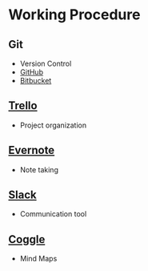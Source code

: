 # Working Procedure #

## Git ##
* Version Control
* [GitHub](https://github.com)
* [Bitbucket](https://bitbucket.org)

## [Trello](https://trello.com) ##
* Project organization

## [Evernote](https://evernote.com) ##
* Note taking

## [Slack](https://slack.com) ##
* Communication tool

## [Coggle](https://coggle.it) ##
* Mind Maps 
